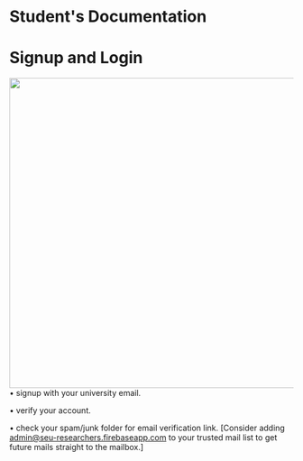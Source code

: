 # **Student's Documentation**

# Signup and Login

<!-- <img style="float: left;" src="./assets/images/signupLogin.gif"> -->
<img style="float: left;" src="./assets/images/signupLogin.gif"
height="550">

• signup with your university email.

• verify your account.

• check your spam/junk folder for email verification link. [Consider adding admin@seu-researchers.firebaseapp.com to your trusted mail list to get future mails straight to the mailbox.]

